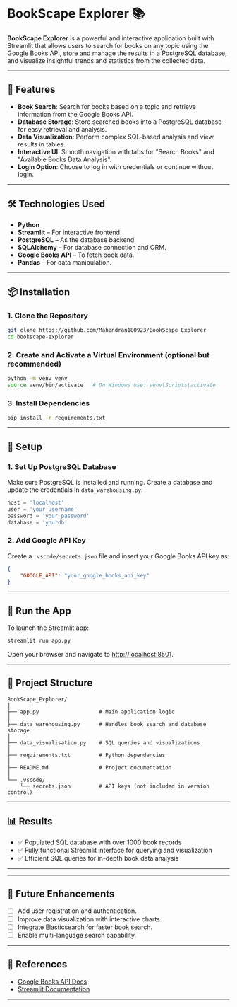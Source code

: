 # BookScape Explorer 📚

**BookScape Explorer** is a powerful and interactive application built with Streamlit that allows users to search for books on any topic using the Google Books API, store and manage the results in a PostgreSQL database, and visualize insightful trends and statistics from the collected data.

---

## 🚀 **Features**
- **Book Search**: Search for books based on a topic and retrieve information from the Google Books API.
- **Database Storage**: Store searched books into a PostgreSQL database for easy retrieval and analysis.
- **Data Visualization**: Perform complex SQL-based analysis and view results in tables.
- **Interactive UI**: Smooth navigation with tabs for "Search Books" and "Available Books Data Analysis".
- **Login Option**: Choose to log in with credentials or continue without login.

---

## 🛠️ Technologies Used

- **Python**
- **Streamlit** – For interactive frontend.
- **PostgreSQL** – As the database backend.
- **SQLAlchemy** – For database connection and ORM.
- **Google Books API** – To fetch book data.
- **Pandas** – For data manipulation.


---

## 📦 Installation

### 1. Clone the Repository

```bash
git clone https://github.com/Mahendran180923/BookScape_Explorer
cd bookscape-explorer
```

### 2. Create and Activate a Virtual Environment (optional but recommended)

```bash
python -m venv venv
source venv/bin/activate   # On Windows use: venv\Scripts\activate
```

### 3. Install Dependencies

```bash
pip install -r requirements.txt
```

---

## 🧾 Setup

### 1. Set Up PostgreSQL Database

Make sure PostgreSQL is installed and running. Create a database and update the credentials in `data_warehousing.py`.

```python
host = 'localhost'
user = 'your_username'
password = 'your_password'
database = 'yourdb'
```

### 2. Add Google API Key

Create a `.vscode/secrets.json` file and insert your Google Books API key as:

```json
{
    "GOOGLE_API": "your_google_books_api_key"
}
```

---

## 🚀 Run the App

To launch the Streamlit app:

```bash
streamlit run app.py
```

Open your browser and navigate to [http://localhost:8501](http://localhost:8501).

---

## 📂 Project Structure

```
BookScape_Explorer/
│
├── app.py                   # Main application logic
│
├── data_warehousing.py      # Handles book search and database storage
│
├── data_visualisation.py    # SQL queries and visualizations
│
├── requirements.txt         # Python dependencies
│
├── README.md                # Project documentation
│
└── .vscode/
    └── secrets.json         # API keys (not included in version control)
```

---

## 📊 Results

- ✅ Populated SQL database with over 1000 book records
- ✅ Fully functional Streamlit interface for querying and visualization
- ✅ Efficient SQL queries for in-depth book data analysis

---


---

## 🌟 **Future Enhancements**
- [ ] Add user registration and authentication.
- [ ] Improve data visualization with interactive charts.
- [ ] Integrate Elasticsearch for faster book search.
- [ ] Enable multi-language search capability.

---


## 📎 References

- [Google Books API Docs](https://developers.google.com/books/docs/v1/reference)
- [Streamlit Documentation](https://docs.streamlit.io/library/api-reference)

---

